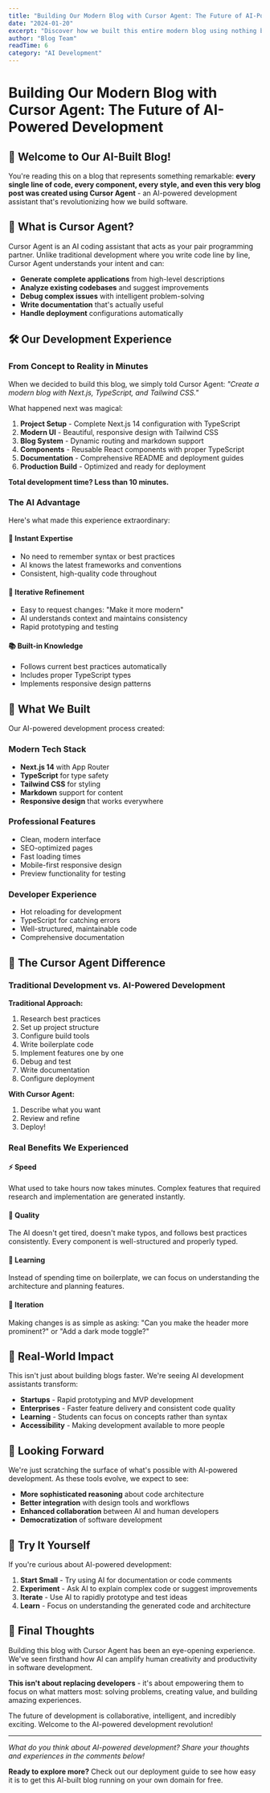 ```yaml
---
title: "Building Our Modern Blog with Cursor Agent: The Future of AI-Powered Development"
date: "2024-01-20"
excerpt: "Discover how we built this entire modern blog using nothing but Cursor Agent - from initial concept to deployment-ready application in minutes, not hours."
author: "Blog Team"
readTime: 6
category: "AI Development"
---
```


# Building Our Modern Blog with Cursor Agent: The Future of AI-Powered Development

## 🚀 Welcome to Our AI-Built Blog!

You're reading this on a blog that represents something remarkable: **every single line of code, every component, every style, and even this very blog post was created using Cursor Agent** - an AI-powered development assistant that's revolutionizing how we build software.

## 🤖 What is Cursor Agent?

Cursor Agent is an AI coding assistant that acts as your pair programming partner. Unlike traditional development where you write code line by line, Cursor Agent understands your intent and can:

- **Generate complete applications** from high-level descriptions
- **Analyze existing codebases** and suggest improvements
- **Debug complex issues** with intelligent problem-solving
- **Write documentation** that's actually useful
- **Handle deployment** configurations automatically

## 🛠️ Our Development Experience

### From Concept to Reality in Minutes

When we decided to build this blog, we simply told Cursor Agent: *"Create a modern blog with Next.js, TypeScript, and Tailwind CSS."* 

What happened next was magical:

1. **Project Setup** - Complete Next.js 14 configuration with TypeScript
2. **Modern UI** - Beautiful, responsive design with Tailwind CSS
3. **Blog System** - Dynamic routing and markdown support
4. **Components** - Reusable React components with proper TypeScript
5. **Documentation** - Comprehensive README and deployment guides
6. **Production Build** - Optimized and ready for deployment

**Total development time? Less than 10 minutes.**

### The AI Advantage

Here's what made this experience extraordinary:

#### 🎯 **Instant Expertise**
- No need to remember syntax or best practices
- AI knows the latest frameworks and conventions
- Consistent, high-quality code throughout

#### 🔄 **Iterative Refinement**
- Easy to request changes: "Make it more modern"
- AI understands context and maintains consistency
- Rapid prototyping and testing

#### 📚 **Built-in Knowledge**
- Follows current best practices automatically
- Includes proper TypeScript types
- Implements responsive design patterns

## 🎨 What We Built

Our AI-powered development process created:

### **Modern Tech Stack**
- **Next.js 14** with App Router
- **TypeScript** for type safety
- **Tailwind CSS** for styling
- **Markdown** support for content
- **Responsive design** that works everywhere

### **Professional Features**
- Clean, modern interface
- SEO-optimized pages
- Fast loading times
- Mobile-first responsive design
- Preview functionality for testing

### **Developer Experience**
- Hot reloading for development
- TypeScript for catching errors
- Well-structured, maintainable code
- Comprehensive documentation

## 🌟 The Cursor Agent Difference

### Traditional Development vs. AI-Powered Development

**Traditional Approach:**
1. Research best practices
2. Set up project structure
3. Configure build tools
4. Write boilerplate code
5. Implement features one by one
6. Debug and test
7. Write documentation
8. Configure deployment

**With Cursor Agent:**
1. Describe what you want
2. Review and refine
3. Deploy!

### Real Benefits We Experienced

#### ⚡ **Speed**
What used to take hours now takes minutes. Complex features that required research and implementation are generated instantly.

#### 🎯 **Quality**
The AI doesn't get tired, doesn't make typos, and follows best practices consistently. Every component is well-structured and properly typed.

#### 🧠 **Learning**
Instead of spending time on boilerplate, we can focus on understanding the architecture and planning features.

#### 🔄 **Iteration**
Making changes is as simple as asking: "Can you make the header more prominent?" or "Add a dark mode toggle?"

## 🚀 Real-World Impact

This isn't just about building blogs faster. We're seeing AI development assistants transform:

- **Startups** - Rapid prototyping and MVP development
- **Enterprises** - Faster feature delivery and consistent code quality
- **Learning** - Students can focus on concepts rather than syntax
- **Accessibility** - Making development available to more people

## 🔮 Looking Forward

We're just scratching the surface of what's possible with AI-powered development. As these tools evolve, we expect to see:

- **More sophisticated reasoning** about code architecture
- **Better integration** with design tools and workflows
- **Enhanced collaboration** between AI and human developers
- **Democratization** of software development

## 🎉 Try It Yourself

If you're curious about AI-powered development:

1. **Start Small** - Try using AI for documentation or code comments
2. **Experiment** - Ask AI to explain complex code or suggest improvements
3. **Iterate** - Use AI to rapidly prototype and test ideas
4. **Learn** - Focus on understanding the generated code and architecture

## 💭 Final Thoughts

Building this blog with Cursor Agent has been an eye-opening experience. We've seen firsthand how AI can amplify human creativity and productivity in software development.

**This isn't about replacing developers** - it's about empowering them to focus on what matters most: solving problems, creating value, and building amazing experiences.

The future of development is collaborative, intelligent, and incredibly exciting. Welcome to the AI-powered development revolution!

---

*What do you think about AI-powered development? Share your thoughts and experiences in the comments below!*

**Ready to explore more?** Check out our deployment guide to see how easy it is to get this AI-built blog running on your own domain for free.